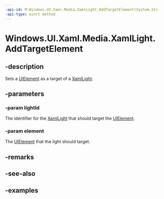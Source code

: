 ```yaml
---
-api-id: M:Windows.UI.Xaml.Media.XamlLight.AddTargetElement(System.String,Windows.UI.Xaml.UIElement)
-api-type: winrt method
---
```


<!-- Method syntax.
public void XamlLight.AddTargetElement(String lightId, UIElement element)
-->

# Windows.UI.Xaml.Media.XamlLight.AddTargetElement


## -description

Sets a [UIElement](https://docs.microsoft.com/uwp/api/Windows.UI.Xaml.UIElement) as a target of a [XamlLight](XamlLight.md).

## -parameters

### -param lightId

The identifier for the [XamlLight](XamlLight.md) that should target the [UIElement](https://docs.microsoft.com/uwp/api/Windows.UI.Xaml.UIElement).

### -param element

The [UIElement](https://docs.microsoft.com/uwp/api/Windows.UI.Xaml.UIElement) that the light should target.

## -remarks

## -see-also

## -examples

